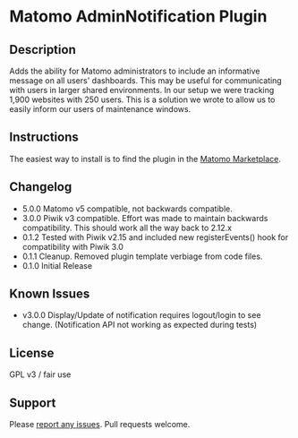 # Matomo AdminNotification Plugin

## Description

Adds the ability for Matomo administrators to include an informative message on all users' dashboards. This may be useful for communicating with users in larger shared environments. In our setup we were tracking 1,900 websites with 250 users. This is a solution we wrote to allow us to easily inform our users of maintenance windows.

## Instructions

The easiest way to install is to find the plugin in the [Matomo Marketplace](http://plugins.matomo.org/).

## Changelog

* 5.0.0 Matomo v5 compatible, not backwards compatible.
* 3.0.0 Piwik v3 compatible. Effort was made to maintain backwards compatibility. This should work all the way back to 2.12.x
* 0.1.2 Tested with Piwik v2.15 and included new registerEvents() hook for compatibility with Piwik 3.0
* 0.1.1 Cleanup. Removed plugin template verbiage from code files.
* 0.1.0 Initial Release

## Known Issues

* v3.0.0 Display/Update of notification requires logout/login to see change. (Notification API not working as expected during tests)

## License

GPL v3 / fair use

## Support

Please [report any issues](https://github.com/jbrule/piwikplugin-AdminNotification/issues). Pull requests welcome.
